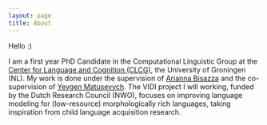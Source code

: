 ```yaml
---
layout: page
title: About
---
```


Hello :)

I am a first year PhD Candidate in the Computational Linguistic Group at the [Center for Language and Cognition (CLCG)](https://www.rug.nl/research/clcg/research/cl/), the University of Groningen (NL). My work is done under the supervision of [Arianna Bisazza](https://www.cs.rug.nl/~bisazza/) and the co-supervision of [Yevgen Matusevych](https://yevgen.web.rug.nl/). 
The VIDI project I will working, funded by the Dutch Research Council (NWO), focuses on improving language modeling for (low-resource) morphologically rich languages, taking inspiration from child language acquisition research.

